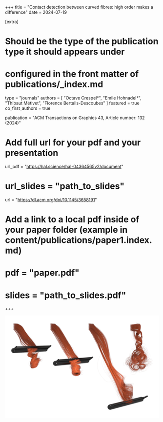 +++
title = "Contact detection between curved fibres: high order makes a difference"
date = 2024-07-19

[extra]
# Should be the type of the publication type it should appears under
# configured in the front matter of publications/_index.md
type = "journals"
authors = [ "Octave Crespel*", "Emile Hohnadel*", "Thibaut Métivet", "Florence Bertails-Descoubes" ]
featured = true
co_first_authors = true

publication = "ACM Transactions on Graphics 43, Article number: 132 (2024)"
# Add full url for your pdf and your presentation
url_pdf = "https://hal.science/hal-04364565v2/document"
# url_slides = "path_to_slides"
url = "https://dl.acm.org/doi/10.1145/3658191"

# Add a link to a local pdf inside of your paper folder (example in content/publications/paper1.index.md)
# pdf = "paper.pdf"
# slides = "path_to_slides.pdf"
+++

![](representative-3.png)